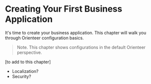 # Creating Your First Business Application

It's time to create your business application. This chapter will walk you through Orienteer  configuration basics.

> Note. This chapter shows configurations in the default Orienteer perspective.


[to add to this chapter]
* Localization?
* Security?


